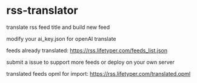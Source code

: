 # rss-translator
translate rss feed title and build new feed

modify your ai_key.json for openAI translate

feeds already translated:
https://rss.lifetyper.com/feeds_list.json

submit a issue to support more feeds or deploy on your own server

translated feeds opml for import:
https://rss.lifetyper.com/translated.opml
